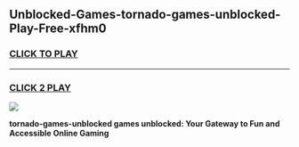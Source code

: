 
## Unblocked-Games-tornado-games-unblocked-Play-Free-xfhm0
<h3>
<a href="https://premium76.site?title=tornado-games-unblocked&ref=23A">CLICK TO PLAY</a></h3>
<hr>

<h3>
<a href="https://premium76.site?title=tornado-games-unblocked&ref=23A">CLICK 2 PLAY</a>
  
</h3>

<a href="https://premium76.site?title=tornado-games-unblocked&ref=23A"><img src="https://clearcache.store/games.png"></a>


**tornado-games-unblocked games unblocked: Your Gateway to Fun and Accessible Online Gaming**

